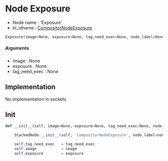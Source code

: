 # Node Exposure

- Node name : 'Exposure'
- bl_idname : [CompositorNodeExposure](https://docs.blender.org/api/current/bpy.types.{bl_idname}.html)


``` python
Exposure(image=None, exposure=None, tag_need_exec=None, node_label=None, node_color=None)
```
##### Arguments

- image : None
- exposure : None
- tag_need_exec : None

## Implementation

No implementation in sockets

## Init

``` python
def __init__(self, image=None, exposure=None, tag_need_exec=None, node_label=None, node_color=None):

    StackedNode.__init__(self, 'CompositorNodeExposure', node_label=node_label, node_color=node_color)

    self.tag_need_exec   = tag_need_exec
    self.image           = image
    self.exposure        = exposure
```
